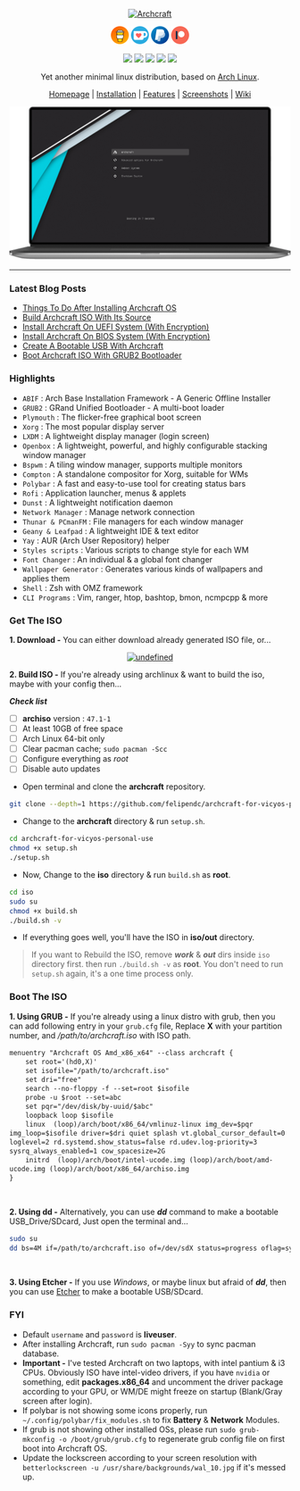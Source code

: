 <p align="center">
<a href="https://archcraft-os.github.io"><img src="https://raw.githubusercontent.com/archcraft-os/archcraft-pkgs/master/archcraft/ac-pixmaps/src/icons/archcraft_circle.png" height="150" width="150" alt="Archcraft"></a>
</p>

<p align="center">
<a href="https://www.buymeacoffee.com/adi1090x"><img width="32px" src="https://raw.githubusercontent.com/adi1090x/files/master/other/1.png" alt="Buy Me A Coffee"></a>
<a href="https://ko-fi.com/adi1090x"><img width="32px" src="https://raw.githubusercontent.com/adi1090x/files/master/other/2.png" alt="Support me on ko-fi"></a>
<a href="https://www.paypal.com/cgi-bin/webscr?cmd=_s-xclick&hosted_button_id=U3VK2SSVQWAPN"><img width="32px" src="https://raw.githubusercontent.com/adi1090x/files/master/other/3.png" alt="Support me on Paypal"></a>
<a href="https://www.patreon.com/adi1090x"><img width="32px" src="https://raw.githubusercontent.com/adi1090x/files/master/other/4.png" alt="Support me on Patreon"></a>
</p>

<p align="center">
  <img src="https://img.shields.io/badge/Maintained%3F-Yes-green?style=flat-square">
  <img src="https://img.shields.io/github/license/archcraft-os/archcraft?style=flat-square">
  <img src="https://img.shields.io/github/stars/archcraft-os/archcraft?style=flat-square">
  <img src="https://img.shields.io/github/forks/archcraft-os/archcraft?color=teal&style=flat-square">
  <img src="https://img.shields.io/github/issues/archcraft-os/archcraft?color=violet&style=flat-square">
</p>

<p align="center">
Yet another minimal linux distribution, based on <a href="https://www.archlinux.org">Arch Linux</a>.
</p>

<p align="center">
<a href="https://archcraft-os.github.io">Homepage</a> | 
<a href="https://archcraft-os.github.io/install.html">Installation</a> | 
<a href="https://archcraft-os.github.io/features.html">Features</a> | 
<a href="https://archcraft-os.github.io/gallery.html">Screenshots</a> | 
<a href="https://archcraft-os.github.io/blog.html">Wiki</a>
</p>

![gif](https://raw.githubusercontent.com/archcraft-os/archcraft-os.github.io/master/img/main.gif) <br />

---

### Latest Blog Posts

- [Things To Do After Installing Archcraft OS](https://archcraft-os.github.io/blog/post_install.html)
- [Build Archcraft ISO With Its Source](https://archcraft-os.github.io/blog/build.html)
- [Install Archcraft On UEFI System (With Encryption)](https://archcraft-os.github.io/blog/uefi.html)
- [Install Archcraft On BIOS System (With Encryption)](https://archcraft-os.github.io/blog/bios.html)
- [Create A Bootable USB With Archcraft](https://archcraft-os.github.io/blog/usb.html)
- [Boot Archcraft ISO With GRUB2 Bootloader](https://archcraft-os.github.io/blog/grub.html)

### Highlights

- `ABIF` : Arch Base Installation Framework - A Generic Offline Installer
- `GRUB2` : GRand Unified Bootloader - A multi-boot loader
- `Plymouth` : The flicker-free graphical boot screen
- `Xorg` : The most popular display server
- `LXDM` : A lightweight display manager (login screen)
- `Openbox` : A lightweight, powerful, and highly configurable stacking window manager
- `Bspwm` : A tiling window manager, supports multiple monitors
- `Compton` : A standalone compositor for Xorg, suitable for WMs
- `Polybar` : A fast and easy-to-use tool for creating status bars
- `Rofi` : Application launcher, menus & applets
- `Dunst` : A lightweight notification daemon
- `Network Manager` : Manage network connection
- `Thunar & PCmanFM` : File managers for each window manager
- `Geany & Leafpad` : A lightweight IDE & text editor
- `Yay` : AUR (Arch User Repository) helper
- `Styles scripts` : Various scripts to change style for each WM
- `Font Changer` : An individual & a global font changer
- `Wallpaper Generator` : Generates various kinds of wallpapers and applies them
- `Shell` : Zsh with OMZ framework
- `CLI Programs` : Vim, ranger, htop, bashtop, bmon, ncmpcpp & more

### Get The ISO

**1. Download -** You can either download already generated ISO file, or...
<p align="center">
  <a href="https://sourceforge.net/projects/archcraft/files/latest/download" target="_blank"><img alt="undefined" src="https://img.shields.io/badge/Sourceforge-Download-orange?style=for-the-badge&logo=sourceforge"></a>
</p>
  
**2. Build ISO -** If you're already using archlinux & want to build the iso, maybe with your config then...

***Check list***
- [ ] **archiso** version : `47.1-1`
- [ ] At least 10GB of free space
- [ ] Arch Linux 64-bit only
- [ ] Clear pacman cache; ```sudo pacman -Scc```
- [ ] Configure everything as *root*
- [ ] Disable auto updates

+ Open terminal and clone the **archcraft** repository.
```bash
git clone --depth=1 https://github.com/felipendc/archcraft-for-vicyos-personal-use.git
```

+ Change to the **archcraft** directory & run `setup.sh`.
```bash
cd archcraft-for-vicyos-personal-use
chmod +x setup.sh
./setup.sh
```

+ Now, Change to the **iso** directory & run `build.sh` as **root**.
```bash
cd iso
sudo su
chmod +x build.sh
./build.sh -v
```

+ If everything goes well, you'll have the ISO in **iso/out** directory. <br />

> If you want to Rebuild the ISO, remove ***work*** & ***out*** dirs inside `iso` directory first. then run `./build.sh -v` as **root**. You don't need to run `setup.sh` again, it's a one time process only. 

### Boot The ISO

**1. Using GRUB -** If you're already using a linux distro with grub, then you can add following entry in your `grub.cfg` file, Replace **X** with your partition number, and */path/to/archcraft.iso* with ISO path. <br />
```
menuentry "Archcraft OS Amd_x86_x64" --class archcraft {
    set root='(hd0,X)'
    set isofile="/path/to/archcraft.iso"
    set dri="free"
    search --no-floppy -f --set=root $isofile
    probe -u $root --set=abc
    set pqr="/dev/disk/by-uuid/$abc"
    loopback loop $isofile
    linux  (loop)/arch/boot/x86_64/vmlinuz-linux img_dev=$pqr img_loop=$isofile driver=$dri quiet splash vt.global_cursor_default=0 loglevel=2 rd.systemd.show_status=false rd.udev.log-priority=3 sysrq_always_enabled=1 cow_spacesize=2G
    initrd  (loop)/arch/boot/intel-ucode.img (loop)/arch/boot/amd-ucode.img (loop)/arch/boot/x86_64/archiso.img
}
```
<br />

**2. Using dd -** Alternatively, you can use ***dd*** command to make a bootable USB_Drive/SDcard, Just open the terminal and... <br />
```bash
sudo su
dd bs=4M if=/path/to/archcraft.iso of=/dev/sdX status=progress oflag=sync
```
<br />

**3. Using Etcher -** If you use *Windows*, or maybe linux but afraid of ***dd***, then you can use [Etcher](https://www.balena.io/etcher/) to make a bootable USB/SDcard.

### FYI

+ Default `username` and `password` is **liveuser**.
+ After installing Archcraft, run `sudo pacman -Syy` to sync pacman database.
+ **Important -** I've tested Archcraft on two laptops, with intel pantium & i3 CPUs. Obviously ISO have intel-video drivers, if you have `nvidia` or something, edit **packages.x86_64** and uncomment the driver package according to your GPU, or WM/DE might freeze on startup (Blank/Gray screen after login).
+ If polybar is not showing some icons properly, run `~/.config/polybar/fix_modules.sh` to fix **Battery** & **Network** Modules.
+ If grub is not showing other installed OSs, please run `sudo grub-mkconfig -o /boot/grub/grub.cfg` to regenerate grub config file on first boot into Archcraft OS.
+ Update the lockscreen according to your screen resolution with `betterlockscreen -u /usr/share/backgrounds/wal_10.jpg` if it's messed up.
